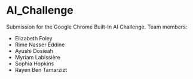 # AI_Challenge
Submission for the Google Chrome Built-In AI Challenge.
Team members:
- Elizabeth Foley
- Rime Nasser Eddine
- Ayushi Dosieah
- Myriam Labissière
- Sophia Hopkins
- Rayen Ben Tamarzizt
